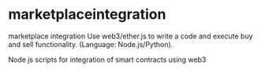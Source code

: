 # marketplaceintegration
marketplace integration
Use web3/ether.js to write a code and execute buy and sell functionality. (Language: Node.js/Python).

Node js scripts for integration of smart contracts using web3
